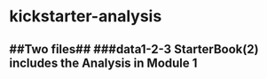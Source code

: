 # kickstarter-analysis
##Two files##
###data1-2-3 StarterBook(2) includes the Analysis in Module 1 
---
